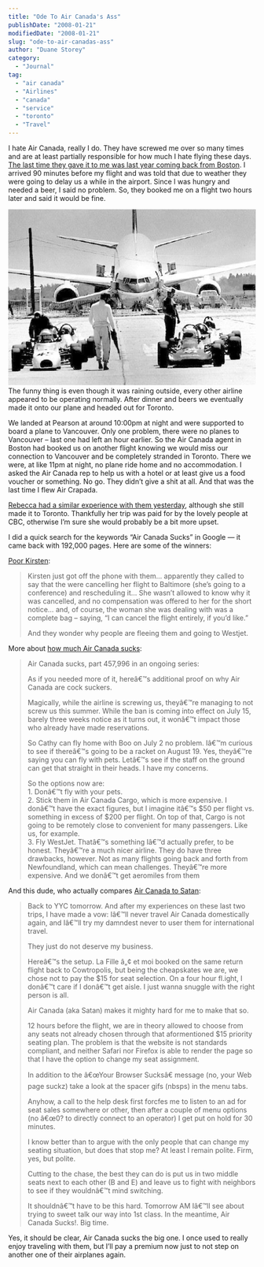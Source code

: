 ```yaml
---
title: "Ode To Air Canada's Ass"
publishDate: "2008-01-21"
modifiedDate: "2008-01-21"
slug: "ode-to-air-canadas-ass"
author: "Duane Storey"
category:
  - "Journal"
tag:
  - "air canada"
  - "Airlines"
  - "canada"
  - "service"
  - "toronto"
  - "Travel"
---
```


I hate Air Canada, really I do. They have screwed me over so many times and are at least partially responsible for how much I hate flying these days. [The last time they gave it to me was last year coming back from Boston](http://www.migratorynerd.com/2006/09/15/vancouvers-toast/). I arrived 90 minutes before my flight and was told that due to weather they were going to delay us a while in the airport. Since I was hungry and needed a beer, I said no problem. So, they booked me on a flight two hours later and said it would be fine.

  
![](_images/ode-to-air-canadas-ass-1.jpg)  
The funny thing is even though it was raining outside, every other airline appeared to be operating normally. After dinner and beers we eventually made it onto our plane and headed out for Toronto.

We landed at Pearson at around 10:00pm at night and were supported to board a plane to Vancouver. Only one problem, there were no planes to Vancouver – last one had left an hour earlier. So the Air Canada agent in Boston had booked us on another flight knowing we would miss our connection to Vancouver and be completely stranded in Toronto. There we were, at like 11pm at night, no plane ride home and no accommodation. I asked the Air Canada rep to help us with a hotel or at least give us a food voucher or something. No go. They didn’t give a shit at all. And that was the last time I flew Air Crapada.

[Rebecca had a similar experience with them yesterday](http://www.miss604.com/2008/01/test-the-nation-trip-testing-my-patience.html), although she still made it to Toronto. Thankfully her trip was paid for by the lovely people at CBC, otherwise I’m sure she would probably be a bit more upset.

I did a quick search for the keywords “Air Canada Sucks” in Google — it came back with 192,000 pages. Here are some of the winners:

[Poor Kirsten](http://staticred.net/archives/2003/10/28/13_36_44.php):

> Kirsten just got off the phone with them… apparently they called to say that the were cancelling her flight to Baltimore (she’s going to a conference) and rescheduling it… She wasn’t allowed to know why it was cancelled, and no compensation was offered to her for the short notice… and, of course, the woman she was dealing with was a complete bag – saying, “I can cancel the flight entirely, if you’d like.”
> 
> And they wonder why people are fleeing them and going to Westjet.

More about [how much Air Canada sucks](http://towniebastard.blogspot.com/2007/06/air-canada-sucks-part-457996-in-ongoing.html):

> Air Canada sucks, part 457,996 in an ongoing series:
> 
> As if you needed more of it, hereâ€™s additional proof on why Air Canada are cock suckers.
> 
> Magically, while the airline is screwing us, theyâ€™re managing to not screw us this summer. While the ban is coming into effect on July 15, barely three weeks notice as it turns out, it wonâ€™t impact those who already have made reservations.
> 
> So Cathy can fly home with Boo on July 2 no problem. Iâ€™m curious to see if thereâ€™s going to be a racket on August 19. Yes, theyâ€™re saying you can fly with pets. Letâ€™s see if the staff on the ground can get that straight in their heads. I have my concerns.
> 
> So the options now are:  
> 1\. Donâ€™t fly with your pets.  
> 2\. Stick them in Air Canada Cargo, which is more expensive. I donâ€™t have the exact figures, but I imagine itâ€™s $50 per flight vs. something in excess of $200 per flight. On top of that, Cargo is not going to be remotely close to convenient for many passengers. Like us, for example.  
> 3\. Fly WestJet. Thatâ€™s something Iâ€™d actually prefer, to be honest. Theyâ€™re a much nicer airline. They do have three drawbacks, however. Not as many flights going back and forth from Newfoundland, which can mean challenges. Theyâ€™re more expensive. And we donâ€™t get aeromiles from them

And this dude, who actually compares [Air Canada to Satan](http://www.tblog.ca/?p=220):

> Back to YYC tomorrow. And after my experiences on these last two trips, I have made a vow: Iâ€™ll never travel Air Canada domestically again, and Iâ€™ll try my damndest never to user them for international travel.
> 
> They just do not deserve my business.
> 
> Hereâ€™s the setup. La Fille â„¢ et moi booked on the same return flight back to Cowtropolis, but being the cheapskates we are, we chose not to pay the $15 for seat selection. On a four hour fl.ight, I donâ€™t care if I donâ€™t get aisle. I just wanna snuggle with the right person is all.
> 
> Air Canada (aka Satan) makes it mighty hard for me to make that so.
> 
> 12 hours before the flight, we are in theory allowed to choose from any seats not already chosen through that aformentioned $15 priority seating plan. The problem is that the website is not standards compliant, and neither Safari nor Firefox is able to render the page so that I have the option to change my seat assignment.
> 
> In addition to the â€œYour Browser Sucksâ€&#157; message (no, your Web page suckz) take a look at the spacer gifs (nbsps) in the menu tabs.
> 
> Anyhow, a call to the help desk first forcfes me to listen to an ad for seat sales somewhere or other, then after a couple of menu options (no â€œ0? to directly connect to an operator) I get put on hold for 30 minutes.
> 
> I know better than to argue with the only people that can change my seating situation, but does that stop me? At least I remain polite. Firm, yes, but polite.
> 
> Cutting to the chase, the best they can do is put us in two middle seats next to each other (B and E) and leave us to fight with neighbors to see if they wouldnâ€™t mind switching.
> 
> It shouldnâ€™t have to be this hard. Tomorrow AM Iâ€™ll see about trying to sweet talk our way into 1st class. In the meantime, Air Canada Sucks!. Big time.

Yes, it should be clear, Air Canada sucks the big one. I once used to really enjoy traveling with them, but I’ll pay a premium now just to not step on another one of their airplanes again.